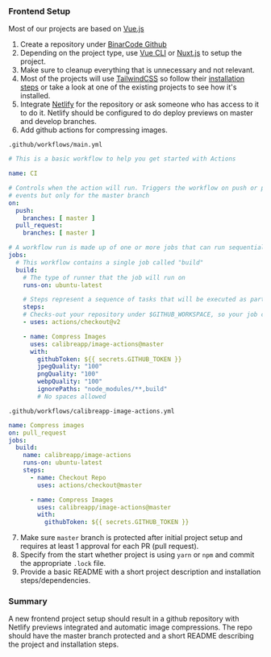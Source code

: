 ### Frontend Setup

Most of our projects are based on [Vue.js](https://vuejs.org/)

1. Create a repository under [BinarCode Github](https://github.com/binarcode)
2. Depending on the project type, use [Vue CLI](https://cli.vuejs.org/) or [Nuxt.js](https://nuxtjs.org/) to setup the project.
3. Make sure to cleanup everything that is unnecessary and not relevant.
4. Most of the projects will use [TailwindCSS](https://tailwindcss.com/) so follow their [installation steps](https://tailwindcss.com/docs/installation#1-install-tailwind-via-npm) or take a look at one of the existing projects to see how it's installed.
5. Integrate [Netlify](https://www.netlify.com/) for the repository or ask someone who has access to it to do it. Netlify should be configured to do deploy previews on master and develop branches.
6. Add github actions for compressing images.  

`.github/workflows/main.yml`

```yaml
# This is a basic workflow to help you get started with Actions

name: CI

# Controls when the action will run. Triggers the workflow on push or pull request 
# events but only for the master branch
on:
  push:
    branches: [ master ]
  pull_request:
    branches: [ master ]

# A workflow run is made up of one or more jobs that can run sequentially or in parallel
jobs:
  # This workflow contains a single job called "build"
  build:
    # The type of runner that the job will run on
    runs-on: ubuntu-latest

    # Steps represent a sequence of tasks that will be executed as part of the job
    steps:
    # Checks-out your repository under $GITHUB_WORKSPACE, so your job can access it
    - uses: actions/checkout@v2

    - name: Compress Images
      uses: calibreapp/image-actions@master
      with:
        githubToken: ${{ secrets.GITHUB_TOKEN }}
        jpegQuality: "100"
        pngQuality: "100"
        webpQuality: "100"
        ignorePaths: "node_modules/**,build"
        # No spaces allowed
``` 
`.github/workflows/calibreapp-image-actions.yml`

```yaml
name: Compress images
on: pull_request
jobs:
  build:
    name: calibreapp/image-actions
    runs-on: ubuntu-latest
    steps:
      - name: Checkout Repo
        uses: actions/checkout@master

      - name: Compress Images
        uses: calibreapp/image-actions@master
        with:
          githubToken: ${{ secrets.GITHUB_TOKEN }}
```
7. Make sure `master` branch is protected after initial project setup and requires at least 1 approval for each PR (pull request).
8. Specify from the start whether project is using `yarn` or `npm` and commit the appropriate `.lock` file.
9. Provide a basic README with a short project description and installation steps/dependencies.

### Summary 

A new frontend project setup should result in a github repository with Netlify previews integrated and automatic image compressions.
The repo should have the master branch protected and a short README describing the project and installation steps.
